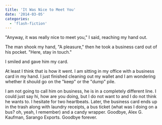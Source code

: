 ```yaml
---
title: 'It Was Nice to Meet You'
date: '2014-03-05'
categories:
  - 'flash-fiction'
---
```


"Anyway, it was really nice to meet you," I said, reaching my hand out.

<!-- truncate -->


The man shook my hand, "A pleasure," then he took a business card out of his
pocket. "Here, stay in touch."

I smiled and gave him my card.

At least I think that is how it went. I am sitting in my office with a business
card in my hand. I just finished cleaning out my wallet and I am wondering
whether it should go on the "keep" or the "dump" pile.

I am not going to call him on business, he is in a completely different line. I
could just say hi, how are you doing, but I do not want to and I do not think he
wants to. I hesitate for two heartbeats. Later, the business card ends up in the
trash along with laundry receipts, a bus ticket (what was I doing on a bus? oh,
yeah, I remember) and a candy wrapper. Goodbye, Alex G. Kaufman, Sarango
Exports. Goodbye forever.
